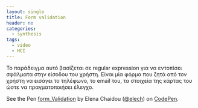 ```yaml
---
layout: single
title: Form validation 
header: no
categories:
  - synthesis
tags:
  - video
  - HCI
---
```


Το παράδειγμα αυτό βασίζεται σε regular expression για να εντοπίσει σφάλματα στην είσοδου του χρήστη. Είναι μία φόρμα που ζητά από τον χρήστη να εισάγει το τηλέφωνο, το email του, τα στοιχεία της κάρτας του ώστε να πραγματοποιήσει έλεγχο.

<p data-height="350" data-theme-id="17517" data-slug-hash="dYyRJX" data-default-tab="result" data-user="sckarolos" class='codepen'>See the Pen <a href='https://codepen.io/elech/pen/xxMrXbv'>form_Validation</a> by Elena Chaidou (<a href='https://codepen.io/elech'>@elech</a>) on <a href='https://codepen.io'>CodePen</a>.</p>
